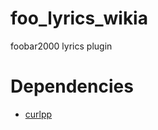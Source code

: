 foo_lyrics_wikia
================

foobar2000 lyrics plugin

Dependencies
============
* [curlpp](http://code.google.com/p/curlpp/)
